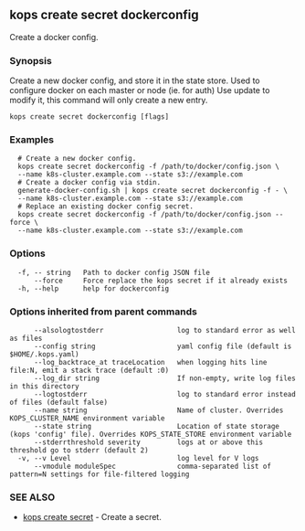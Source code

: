 
<!--- This file is automatically generated by make gen-cli-docs; changes should be made in the go CLI command code (under cmd/kops) -->

## kops create secret dockerconfig

Create a docker config.

### Synopsis

Create a new docker config, and store it in the state store. Used to configure docker on each master or node (ie. for auth) Use update to modify it, this command will only create a new entry.

```
kops create secret dockerconfig [flags]
```

### Examples

```
  # Create a new docker config.
  kops create secret dockerconfig -f /path/to/docker/config.json \
  --name k8s-cluster.example.com --state s3://example.com
  # Create a docker config via stdin.
  generate-docker-config.sh | kops create secret dockerconfig -f - \
  --name k8s-cluster.example.com --state s3://example.com
  # Replace an existing docker config secret.
  kops create secret dockerconfig -f /path/to/docker/config.json --force \
  --name k8s-cluster.example.com --state s3://example.com
```

### Options

```
  -f, -- string   Path to docker config JSON file
      --force     Force replace the kops secret if it already exists
  -h, --help      help for dockerconfig
```

### Options inherited from parent commands

```
      --alsologtostderr                  log to standard error as well as files
      --config string                    yaml config file (default is $HOME/.kops.yaml)
      --log_backtrace_at traceLocation   when logging hits line file:N, emit a stack trace (default :0)
      --log_dir string                   If non-empty, write log files in this directory
      --logtostderr                      log to standard error instead of files (default false)
      --name string                      Name of cluster. Overrides KOPS_CLUSTER_NAME environment variable
      --state string                     Location of state storage (kops 'config' file). Overrides KOPS_STATE_STORE environment variable
      --stderrthreshold severity         logs at or above this threshold go to stderr (default 2)
  -v, --v Level                          log level for V logs
      --vmodule moduleSpec               comma-separated list of pattern=N settings for file-filtered logging
```

### SEE ALSO

* [kops create secret](kops_create_secret.md)	 - Create a secret.

